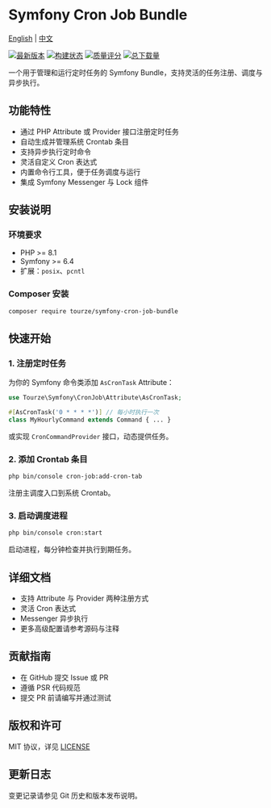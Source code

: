 # Symfony Cron Job Bundle

[English](README.md) | [中文](README.zh-CN.md)

[![最新版本](https://img.shields.io/packagist/v/tourze/symfony-cron-job-bundle.svg?style=flat-square)](https://packagist.org/packages/tourze/symfony-cron-job-bundle)
[![构建状态](https://img.shields.io/travis/tourze/symfony-cron-job-bundle/master.svg?style=flat-square)](https://travis-ci.org/tourze/symfony-cron-job-bundle)
[![质量评分](https://img.shields.io/scrutinizer/g/tourze/symfony-cron-job-bundle.svg?style=flat-square)](https://scrutinizer-ci.com/g/tourze/symfony-cron-job-bundle)
[![总下载量](https://img.shields.io/packagist/dt/tourze/symfony-cron-job-bundle.svg?style=flat-square)](https://packagist.org/packages/tourze/symfony-cron-job-bundle)

一个用于管理和运行定时任务的 Symfony Bundle，支持灵活的任务注册、调度与异步执行。

## 功能特性

- 通过 PHP Attribute 或 Provider 接口注册定时任务
- 自动生成并管理系统 Crontab 条目
- 支持异步执行定时命令
- 灵活自定义 Cron 表达式
- 内置命令行工具，便于任务调度与运行
- 集成 Symfony Messenger 与 Lock 组件

## 安装说明

### 环境要求

- PHP >= 8.1
- Symfony >= 6.4
- 扩展：`posix`、`pcntl`

### Composer 安装

```bash
composer require tourze/symfony-cron-job-bundle
```

## 快速开始

### 1. 注册定时任务

为你的 Symfony 命令类添加 `AsCronTask` Attribute：

```php
use Tourze\Symfony\CronJob\Attribute\AsCronTask;

#[AsCronTask('0 * * * *')] // 每小时执行一次
class MyHourlyCommand extends Command { ... }
```

或实现 `CronCommandProvider` 接口，动态提供任务。

### 2. 添加 Crontab 条目

```bash
php bin/console cron-job:add-cron-tab
```

注册主调度入口到系统 Crontab。

### 3. 启动调度进程

```bash
php bin/console cron:start
```

启动进程，每分钟检查并执行到期任务。

## 详细文档

- 支持 Attribute 与 Provider 两种注册方式
- 灵活 Cron 表达式
- Messenger 异步执行
- 更多高级配置请参考源码与注释

## 贡献指南

- 在 GitHub 提交 Issue 或 PR
- 遵循 PSR 代码规范
- 提交 PR 前请编写并通过测试

## 版权和许可

MIT 协议，详见 [LICENSE](LICENSE)

## 更新日志

变更记录请参见 Git 历史和版本发布说明。

